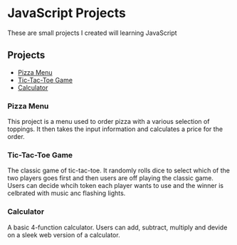 # JavaScript Projects

These are small projects I created will learning JavaScript

## Projects
- [Pizza Menu](https://github.com/tayloroj/JavaScript-Projects/tree/main/Pizza_Project)
- [Tic-Tac-Toe Game](https://github.com/tayloroj/JavaScript-Projects/tree/main/TicTacToe)
- [Calculator](https://github.com/tayloroj/JavaScript-Projects/tree/main/Calculator)

### Pizza Menu
This project is a menu used to order pizza with a various selection of toppings. It then takes the input information and calculates a price for the order.

### Tic-Tac-Toe Game
The classic game of tic-tac-toe. It randomly rolls dice to select which of the two players goes first and then users are off playing the classic game. Users can decide whcih token each player wants to use and the winner is celbrated with music anc flashing lights.

### Calculator
A basic 4-function calculator. Users can add, subtract, multiply and devide on a sleek web version of a calculator.
